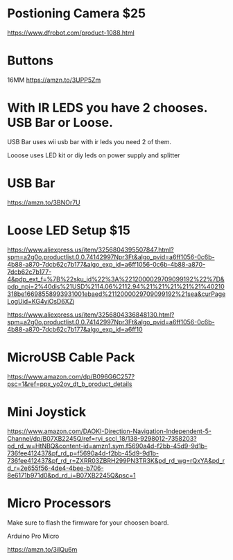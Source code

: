 
# Postioning Camera $25

https://www.dfrobot.com/product-1088.html


# Buttons

16MM
https://amzn.to/3UPP5Zm

# With IR LEDS you have 2 chooses. USB Bar or Loose. 

USB Bar uses wii usb bar with ir leds you need 2 of them. 

Looose uses LED kit or diy leds on power supply and splitter

# USB Bar

https://amzn.to/3BNOr7U

# Loose LED Setup $15

https://www.aliexpress.us/item/3256804395507847.html?spm=a2g0o.productlist.0.0.74142997Npr3Ft&algo_pvid=a6ff1056-0c6b-4b88-a870-7dcb62c7b177&algo_exp_id=a6ff1056-0c6b-4b88-a870-7dcb62c7b177-4&pdp_ext_f=%7B%22sku_id%22%3A%2212000029709099192%22%7D&pdp_npi=2%40dis%21USD%2114.06%2112.94%21%21%21%21%21%40210318be16698558993931001ebaed%2112000029709099192%21sea&curPageLogUid=KG4yiOsD6XZj

https://www.aliexpress.us/item/3256804336848130.html?spm=a2g0o.productlist.0.0.74142997Npr3Ft&algo_pvid=a6ff1056-0c6b-4b88-a870-7dcb62c7b177&algo_exp_id=a6ff10

# MicroUSB Cable Pack

https://www.amazon.com/dp/B096G6C257?psc=1&ref=ppx_yo2ov_dt_b_product_details

# Mini Joystick

https://www.amazon.com/DAOKI-Direction-Navigation-Independent-5-Channel/dp/B07XB2245Q/ref=rvi_sccl_18/138-9298012-7358203?pd_rd_w=HtNBQ&content-id=amzn1.sym.f5690a4d-f2bb-45d9-9d1b-736fee412437&pf_rd_p=f5690a4d-f2bb-45d9-9d1b-736fee412437&pf_rd_r=ZXRR03ZBRH299PN3TR3K&pd_rd_wg=rQxYA&pd_rd_r=2e655f56-4de4-4bee-b706-8e6171b971d0&pd_rd_i=B07XB2245Q&psc=1


# Micro Processors

Make sure to flash the firmware for your choosen board. 

Arduino Pro Micro

https://amzn.to/3iIQu6m

